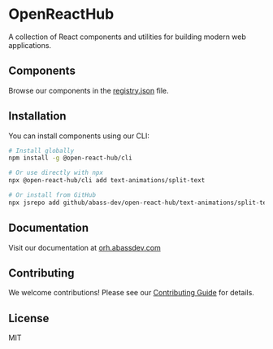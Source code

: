# OpenReactHub

A collection of React components and utilities for building modern web applications.

## Components

Browse our components in the [registry.json](./registry.json) file.

## Installation

You can install components using our CLI:

```bash
# Install globally
npm install -g @open-react-hub/cli

# Or use directly with npx
npx @open-react-hub/cli add text-animations/split-text

# Or install from GitHub
npx jsrepo add github/abass-dev/open-react-hub/text-animations/split-text
```

## Documentation

Visit our documentation at [orh.abassdev.com](https://orh.abassdev.com)

## Contributing

We welcome contributions! Please see our [Contributing Guide](CONTRIBUTING.md) for details.

## License

MIT
